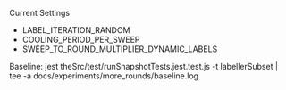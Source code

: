 
Current Settings
* LABEL_ITERATION_RANDOM
* COOLING_PERIOD_PER_SWEEP
* SWEEP_TO_ROUND_MULTIPLIER_DYNAMIC_LABELS

Baseline:
jest theSrc/test/runSnapshotTests.jest.test.js -t labellerSubset | tee -a docs/experiments/more_rounds/baseline.log
